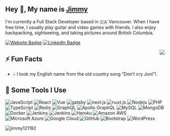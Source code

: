 <h2>Hey 👋, My name is <a href="https://jimmytruong.ca">Jimmy</a></h2>
<p>I'm currently a Full Stack Developer based in 🇨🇦 Vancouver. When I have free time, I usually play guitar and video games with friends. I also enjoy backpacking, sightseeing, and taking pictures around British Columbia.</p>
<p><a href="https://jimmytruong.ca"><img src="https://img.shields.io/badge/-jimmytruong.ca-FAFAFA?style=flat-square&amp;labelColor=5a0b06e8&amp;logo=google-chrome&amp;link=https://jimmytruong.ca" alt="Website Badge"></a> <a href="https://www.linkedin.com/in/jimmy1211/"><img src="https://img.shields.io/badge/-@jimmy1211-0077B5?style=flat-square&amp;labelColor=0077B5&amp;logo=LinkedIn&amp;link=https://www.linkedin.com/in/jimmy1211/" alt="LinkedIn Badge"></a></p>
<img align="right" src="https://alonedreamer.com/jimmymedia/images/jimmy-animated.gif" />
<h2>⚡️ Fun Facts</h2>
<ul>
<li>🎶 I took my English name from the old country song “Don’t cry Joni”!.</li>
</ul>
<h2>🚀 Some Tools I Use</h2>
<p><img src="https://img.shields.io/badge/-JavaScript-4f4e4d?style=flat-square&amp;logo=javascript" alt="JavaScript"> <img src="https://img.shields.io/badge/-React-fff6e6?style=flat-square&amp;logo=react" alt="React"> <img src="https://img.shields.io/badge/-Vue.js-fff6e6?style=flat-square&amp;logo=Vue.js" alt="Vue"> <img src="https://img.shields.io/badge/-Gatsby-663399?style=flat-square&amp;logo=gatsby" alt="gatsby"> <img src="https://img.shields.io/badge/-Next.js-000000?style=flat-square&amp;logo=next.js" alt="next.js"> <img src="https://img.shields.io/badge/-Nuxt.js-fff6e6?style=flat-square&amp;logo=nuxt.js" alt="nuxt.js"> <img src="https://img.shields.io/badge/-Nodejs-fff6e6?style=flat-square&amp;logo=Node.js" alt="Nodejs"> <img src="https://img.shields.io/badge/-PHP-fff6e6?style=flat-square&amp;logo=PHP" alt="PHP"> <img src="https://img.shields.io/badge/-TypeScript-007ACC?style=flat-square&amp;logo=typescript" alt="TypeScript"> <img src="https://img.shields.io/badge/-Redis-4f4e4d?style=flat-square&amp;logo=Redis" alt="Redis"> <img src="https://img.shields.io/badge/-GraphQL-E10098?style=flat-square&amp;logo=graphql" alt="GraphQL"> <img src="https://img.shields.io/badge/-Apollo%20GraphQL-311C87?style=flat-square&amp;logo=apollo-graphql" alt="Apollo GraphQL"> <img src="https://img.shields.io/badge/-MySQL-4f4e4d?style=flat-square&amp;logo=mysql" alt="MySQL"> <img src="https://img.shields.io/badge/-MongoDB-4f4e4d?style=flat-square&amp;logo=mongodb" alt="MongoDB"> <img src="https://img.shields.io/badge/-Docker-4f4e4d?style=flat-square&amp;logo=docker" alt="Docker"> <img src="https://img.shields.io/badge/-Jenkins-ffc02e?style=flat-square&amp;logo=jenkins" alt="Jenkins"> <img src="https://img.shields.io/badge/-Cypress.io-17202C?style=flat-square&amp;logo=cypress" alt="Jenkins"> <img src="https://img.shields.io/badge/-Heroku-430098?style=flat-square&amp;logo=heroku" alt="Heroku"> <img src="https://img.shields.io/badge/Amazon%20AWS-ec9a3f?style=flat-square&amp;logo=amazon-aws" alt="Amazon AWS"> <img src="https://img.shields.io/badge/Microsoft%20Azure-232F7E?style=flat-square&amp;logo=microsoft-azure" alt="Microsoft Azure"> <img src="https://img.shields.io/badge/Google%20Cloud-f2bd42?style=flat-square&amp;logo=google-cloud" alt="Google Cloud"> <img src="https://img.shields.io/badge/-GitHub-181717?style=flat-square&amp;logo=github" alt="GitHub"> <img src="https://img.shields.io/badge/-Bootstrap-563D7C?style=flat-square&amp;logo=bootstrap" alt="Bootstrap"> <img src="https://img.shields.io/badge/-WordPress-21759B?style=flat-square&amp;logo=wordpress" alt="WordPress"> </p>
<img src="https://github-readme-stats.vercel.app/api?username=jimmy121192&show_icons=true&count_private=true" alt="jimmy121192" /> 
